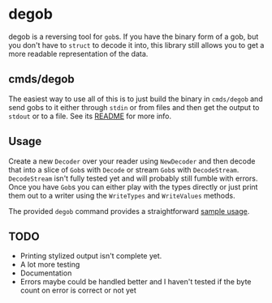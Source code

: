 # degob

degob is a reversing tool for `gob`s. If you have the binary form of a gob, but you don't have to `struct` to decode it into, this library still allows you to get a more readable representation of the data.

## cmds/degob

The easiest way to use all of this is to just build the binary in `cmds/degob` and send gobs to it either through `stdin` or from files and then get the output to `stdout` or to a file. See its [README](cmds/degob/README.md) for more info.

## Usage

Create a new `Decoder` over your reader using `NewDecoder` and then decode that into a slice of `Gob`s with `Decode` or stream `Gob`s with `DecodeStream`. `DecodeStream` isn't fully tested yet and will probably still fumble with errors. Once you have `Gob`s you can either play with the types directly or just print them out to a writer using the `WriteTypes` and `WriteValues` methods.

The provided `degob` command provides a straightforward [sample usage](cmds/degob/main.go).

## TODO

- Printing stylized output isn't complete yet.
- A lot more testing
- Documentation
- Errors maybe could be handled better and I haven't tested if the byte count on error is correct or not yet